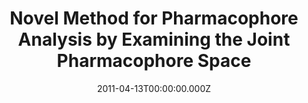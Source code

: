 ---
title: Novel Method for Pharmacophore Analysis by Examining the Joint Pharmacophore Space
citation: J. Chem. Inf. Model. 2011, 51, 5, 1106–1121
pubdate: April 13, 2011
image: /img/pub-figure-03.png
category: company
date: 2011-04-13T00:00:00.000Z
link: https://doi.org/10.1021/ci100503y
---
